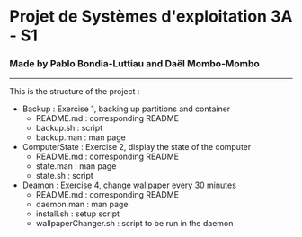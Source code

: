 # Projet de Systèmes d'exploitation 3A - S1
### Made by Pablo Bondia-Luttiau and Daël Mombo-Mombo
--------
This is the structure of the project :
- Backup : Exercise 1, backing up partitions and container
	- README.md : corresponding README
	- backup.sh : script
	- backup.man : man page
- ComputerState : Exercise 2, display the state of the computer
	- README.md : corresponding README
	- state.man : man page
	- state.sh  : script
- Deamon : Exercise 4, change wallpaper every 30 minutes
	- README.md : corresponding README
	- daemon.man : man page
	- install.sh : setup script
	- wallpaperChanger.sh : script to be run in the daemon
